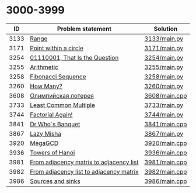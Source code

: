 # 3000-3999

| ID   | Problem statement                                                                   | Solution                       |
|------|-------------------------------------------------------------------------------------|--------------------------------|
| 3133 | [Range](https://www.e-olymp.com/en/problems/3133)                                   | [3133/main.py](3133/main.py)   |
| 3171 | [Point within a circle](https://www.e-olymp.com/en/problems/3171)                   | [3171/main.py](3171/main.py)   |
| 3254 | [01110001, That Is the Question](https://www.e-olymp.com/en/problems/3254)          | [3254/main.py](3254/main.py)   |
| 3255 | [Arithmetic](https://www.e-olymp.com/en/problems/3255)                              | [3255/main.py](3255/main.py)   |
| 3258 | [Fibonacci Sequence](https://www.e-olymp.com/en/problems/3258)                      | [3258/main.py](3258/main.py)   |
| 3260 | [How Many?](https://www.e-olymp.com/en/problems/3260)                               | [3260/main.py](3260/main.py)   |
| 3608 | [Олимпийская лотерея](https://www.e-olymp.com/en/problems/3608)                     | [3608/main.cpp](3608/main.cpp) |
| 3733 | [Least Common Multiple](https://www.e-olymp.com/en/problems/3733)                   | [3733/main.py](3733/main.py)   |
| 3744 | [Factorial Again!](https://www.e-olymp.com/en/problems/3744)                        | [3744/main.py](3744/main.py)   |
| 3841 | [Dr Who`s Banquet](https://www.e-olymp.com/en/problems/3841)                        | [3841/main.cpp](3841/main.cpp) |
| 3867 | [Lazy Misha](https://www.e-olymp.com/en/problems/3867)                              | [3867/main.py](3867/main.py)   |
| 3920 | [MegaGCD](https://www.e-olymp.com/en/problems/3920)                                 | [3920/main.cpp](3920/main.cpp) |
| 3936 | [Towers of Hanoi](https://www.e-olymp.com/en/problems/3936)                         | [3936/main.cpp](3936/main.cpp) |
| 3981 | [From adjacency matrix to adjacency list](https://www.e-olymp.com/en/problems/3981) | [3981/main.cpp](3981/main.cpp) |
| 3982 | [From adjacency list to adjacency matrix](https://www.e-olymp.com/en/problems/3982) | [3982/main.cpp](3982/main.cpp) |
| 3986 | [Sources and sinks](https://www.e-olymp.com/en/problems/3986)                       | [3986/main.cpp](3986/main.cpp) |

